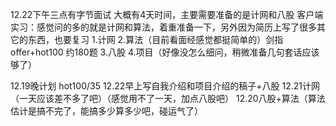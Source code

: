 12.22下午三点有字节面试
大概有4天时间，主要需要准备的是计网和八股
客户端实习：感觉问的多的就是计网和算法，着重准备一下，另外因为简历上写了很多其它的东西，也要复习
1.计网
2.算法（目前看面经感觉都挺简单的）剑指offer+hot100  约180题
3.八股
4.项目（好像没怎么细问，稍微准备几句套话应该够了）



12.19晚计划
hot100/35
12.22早上写自我介绍和项目介绍的稿子+八股
12.21计网（一天应该差不多了吧）（感觉用不了一天，加点八股吧）
12.20八股+算法（算法估计是搞不完了，能搞多少算多少吧，碰运气了）